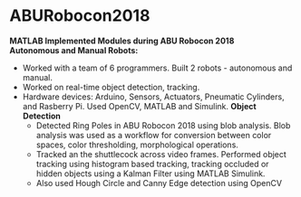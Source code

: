 # ABURobocon2018
**MATLAB Implemented Modules during ABU Robocon 2018**</br>
**Autonomous and Manual Robots:**</br>
 - Worked with a team of 6 programmers. Built 2 robots - autonomous and manual.
 - Worked on real-time object detection, tracking.
 - Hardware devices: Arduino, Sensors, Actuators, Pneumatic Cylinders, and Rasberry Pi. Used OpenCV, MATLAB and Simulink.
 **Object Detection**
    - Detected Ring Poles in ABU Robocon 2018 using blob analysis. Blob analysis was used as a workflow
for conversion between color spaces, color thresholding, morphological operations.
    - Tracked an the shuttlecock across video frames. Performed object tracking using histogram based
tracking, tracking occluded or hidden objects using a Kalman Filter using MATLAB Simulink.
    - Also used Hough Circle and Canny Edge detection using OpenCV
